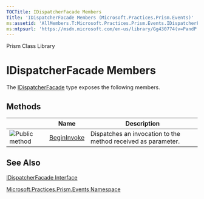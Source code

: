 ```yaml
---
TOCTitle: IDispatcherFacade Members
Title: 'IDispatcherFacade Members (Microsoft.Practices.Prism.Events)'
ms:assetid: 'AllMembers.T:Microsoft.Practices.Prism.Events.IDispatcherFacade'
ms:mtpsurl: 'https://msdn.microsoft.com/en-us/library/Gg430774(v=PandP.50)'
---
```


Prism Class Library

IDispatcherFacade Members
=========================

The [IDispatcherFacade](https://msdn.microsoft.com/t:microsoft.practices.prism.events.idispatcherfacade) type exposes the following members.

Methods
-------

<span id="methodTableToggle"></span>
<table>

<thead>
<tr class="header">
<th> </th>
<th>Name</th>
<th>Description</th>
</tr>
</thead>
<tbody>
<tr class="odd">
<td><img src="https://msdn.microsoft.com/en-us/Gg430774.pubmethod(en-us,PandP.50).gif" title="Public method" /></td>
<td><a href="https://msdn.microsoft.com/m:microsoft.practices.prism.events.idispatcherfacade.begininvoke(system.delegate%2csystem.object)">BeginInvoke</a></td>
<td><div class="summary">
Dispatches an invocation to the method received as parameter.
</div></td>
</tr>
</tbody>
</table>

See Also
--------


[IDispatcherFacade Interface](https://msdn.microsoft.com/t:microsoft.practices.prism.events.idispatcherfacade)

[Microsoft.Practices.Prism.Events Namespace](https://msdn.microsoft.com/n:microsoft.practices.prism.events)
